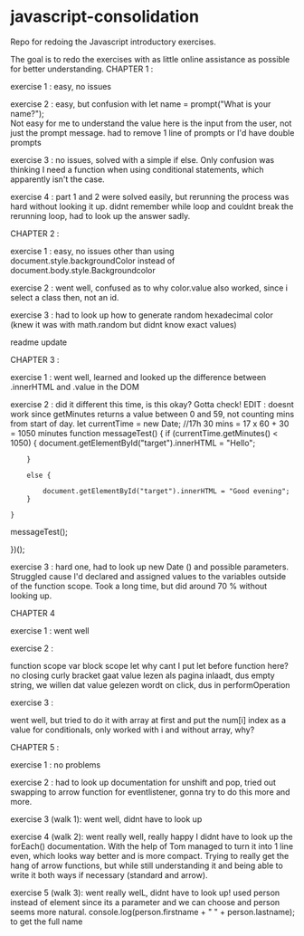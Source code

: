 # javascript-consolidation
Repo for redoing the Javascript introductory exercises.

The goal is to redo the exercises with as little online assistance as possible for better understanding.
CHAPTER 1 :

exercise 1 : easy, no issues

exercise 2 : easy, but confusion with 
let name = prompt("What is your name?");    
Not easy for me to understand the value here is the input from the user, not just the prompt message.
had to remove 1 line of prompts or I'd have double prompts

exercise 3 : no issues, solved with a simple if else. Only confusion was thinking I need a function
when using conditional statements, which apparently isn't the case.

exercise 4 : part 1 and 2 were solved easily, but rerunning the process was hard without looking it up.
didnt remember while loop and couldnt break the rerunning loop, had to look up the answer sadly.


CHAPTER 2 :

exercise 1 : easy, no issues other than using document.style.backgroundColor instead of document.body.style.Backgroundcolor

exercise 2 : went well, confused as to why color.value also worked, since i select a class then, not an id.

exercise 3 : had to look up how to generate random hexadecimal color (knew it was with math.random but didnt know exact values)

readme update 
 
CHAPTER 3 :

exercise 1 : went well, learned and looked up the difference between .innerHTML and .value in the DOM

exercise 2 : did it different this time, is this okay? Gotta check!
EDIT : doesnt work since getMinutes returns a value between 0 and 59, not counting mins from start of day.
let currentTime = new Date;
    //17h 30 mins = 17 x 60 + 30 = 1050 minutes
    function messageTest() { 
        if (currentTime.getMinutes() < 1050) {
            document.getElementById("target").innerHTML = "Hello";

        }
        
        else {

            document.getElementById("target").innerHTML = "Good evening";
        }

    }

   messageTest();

})();

exercise 3 : hard one, had to look up new Date () and possible parameters. 
Struggled cause I'd declared and assigned values to the variables outside of the function scope.
Took a long time, but did around 70 % without looking up.

CHAPTER 4 

exercise 1 : went well

exercise 2 : 

function scope var
block scope let
why cant I put let before function here? no closing curly bracket
  gaat value lezen als pagina inlaadt, dus empty string, we willen dat value gelezen wordt on click, dus in performOperation


exercise 3 :

went well, but tried to do it with array at first and put the num[i] index as a value for conditionals,
only worked with i and without array, why?
 
CHAPTER 5 :

exercise 1 : no problems

exercise 2 : had to look up documentation for unshift and pop, tried out swapping to arrow function
for eventlistener, gonna try to do this more and more.

exercise 3 (walk 1): went well, didnt have to look up

exercise 4 (walk 2): went really well, really happy I didnt have to look up the forEach() documentation.
With the help of Tom managed to turn it into 1 line even, which looks way better and is more compact.
Trying to really get the hang of arrow functions, but while still understanding it and being able to write it
both ways if necessary (standard and arrow). 
 
exercise 5 (walk 3): went really welL, didnt have to look up!
 used person instead of element since its a parameter and we can choose
and person seems more natural.   console.log(person.firstname + " " + person.lastname); to get the full name


 